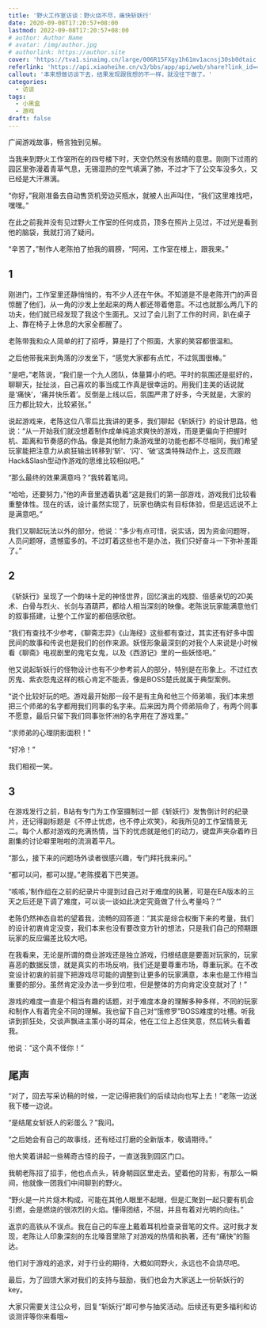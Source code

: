 ```yaml
---
title: '野火工作室访谈：野火烧不尽，痛快斩妖行'
date: 2020-09-08T17:20:57+08:00
lastmod: 2022-09-08T17:20:57+08:00
# author: Author Name
# avatar: /img/author.jpg
# authorlink: https://author.site
cover: 'https://tva1.sinaimg.cn/large/006R15FXgy1h61mv1acnsj30sb0dtaic.jpg'
referlink: 'https://api.xiaoheihe.cn/v3/bbs/app/api/web/share?link_id=45339207'
callout: '本来想做访谈下去，结果发现跟我想的不一样，就没往下做了。'
categories:
  - 访谈
tags:
  - 小黑盒
  - 游戏
draft: false
---
```


广闻游戏故事，畅言独到见解。

<!--more-->

当我来到野火工作室所在的四号楼下时，天空仍然没有放晴的意思。刚刚下过雨的园区里弥漫着青草气息，无锡湿热的空气填满了肺，不过才下了公交车没多久，又已经是大汗淋漓。

“你好，”我刚准备去自动售货机旁边买瓶水，就被人出声叫住，“我们这里难找吧，嘿嘿。”

在此之前我并没有见过野火工作室的任何成员，顶多在照片上见过，不过光是看到他的脑袋，我就打消了疑问。

“辛苦了，”制作人老陈拍了拍我的肩膀，“阿闲，工作室在楼上，跟我来。”

## 1

刚进门，工作室里还静悄悄的，有不少人还在午休。不知道是不是老陈开门的声音惊醒了他们，从一角的沙发上坐起来的两人都还带着倦意。不过也就那么两几下的功夫，他们就已经发现了我这个生面孔。又过了会儿到了工作的时间，趴在桌子上、靠在椅子上休息的大家全都醒了。

老陈带我和众人简单的打了招呼，算是打了个照面，大家的笑容都很温和。

之后他带我来到角落的沙发坐下，“感觉大家都有点忙，不过氛围很棒。”

“是吧，”老陈说，“我们是一个九人团队，体量算小的吧。平时的氛围还是挺好的，聊聊天，扯扯淡，自己喜欢的事当成工作真是很幸运的。用我们主美的话说就是‘痛快’，‘痛并快乐着’。反倒是上线以后，氛围严肃了好多，今天就是，大家的压力都比较大，比较紧张。”

说起游戏来，老陈这位八零后比我讲的更多，我们聊起《斩妖行》的设计思路，他说：“从一开始我们就没想着制作成单纯追求爽快的游戏，而是更偏向于把握时机、距离和节奏感的作品。像是其他耐力条游戏里的功能也都不尽相同，我们希望玩家能把注意力从疯狂输出转移到‘斩’、‘闪’、‘破’这类特殊动作上，这反而跟Hack&Slash型动作游戏的思维比较相似吧。”

“那么最终的效果满意吗？”我转着笔问。

“哈哈，还要努力，”他的声音里透着执着“这是我们的第一部游戏，游戏我们比较看重整体性。现在的话，设计虽然实现了，玩家也确实有目标体验，但是远远说不上是满意吧。”

我们又聊起玩法以外的部分，他说：“多少有点可惜，说实话，因为资金问题呀，人员问题呀，遗憾蛮多的。不过盯着这些也不是办法，我们只好奋斗一下弥补差距了。”

## 2

《斩妖行》呈现了一个韵味十足的神怪世界，回忆演出的戏腔、倍感亲切的2D美术、白骨与烈火、长剑与酒葫芦，都给人相当深刻的映像。老陈说玩家能满意他们的叙事搭建，让整个工作室的都倍感欣慰。

“我们有查找不少参考，《聊斋志异》《山海经》这些都有查过，其实还有好多中国民间的故事和传说也是我们的创作来源。妖怪形象最深刻的对我个人来说是小时候看《聊斋》电视剧里的鬼宅女鬼，以及《西游记》里的一些妖怪吧。”

他又说起斩妖行的怪物设计也有不少参考前人的部分，特别是在形象上。不过红衣厉鬼、紫衣怨鬼这样的核心肯定不能丢，像是BOSS楚氏就属于典型案例。

“说个比较好玩的吧。游戏最开始那一段不是有主角和他三个师弟嘛，我们本来想把三个师弟的名字都用我们同事的名字来。后来因为两个师弟殒命了，有两个同事不愿意，最后只留下我们同事张怀洲的名字用在了游戏里。”

“求师弟的心理阴影面积！”

“好冷！”

我们相视一笑。

## 3

在游戏发行之前，B站有专门为工作室摄制过一部《斩妖行》发售倒计时的纪录片，还记得副标题是《不停止忧虑，也不停止欢笑》，和我所见的工作室情景无二。每个人都对游戏的充满热情，当下的忧虑就是他们的动力，键盘声夹杂着昨日剧集的讨论噼里啪啦的流淌着平凡。

“那么，接下来的问题场外读者很感兴趣，专门拜托我来问。”

“都可以问，都可以提。”老陈摸着下巴笑道。

“咳咳，’制作组在之前的纪录片中提到过自己对于难度的执著，可是在EA版本的三天之后还是下调了难度，可以谈一谈如此决定究竟做了什么考量吗？‘”

老陈仍然神态自若的望着我，流畅的回答道：“其实是综合权衡下来的考量，我们的设计初衷肯定没变，我们本来也没有要改变方针的想法，只是我们自己的预期跟玩家的反应偏差比较大吧。

在我看来，无论是所谓的商业游戏还是独立游戏，归根结底是要面对玩家的，玩家喜恶的数据反馈，就是真实的市场反响，我们还是要尊重市场，尊重玩家。在不改变设计初衷的前提下把游戏尽可能的调整到让更多的玩家满意，本来也是工作相当重要的部分。虽然肯定没办法一步到位啦，但是整体的方向肯定没变就对了！”

游戏的难度一直是个相当有趣的话题，对于难度本身的理解多种多样，不同的玩家和制作人有着完全不同的理解。我也留下自己对“饿修罗”BOSS难度的吐槽。听我讲到抓狂处，交谈声飘进主策小哥的耳朵，他在工位上忍住笑意，然后转头看着我。

他说：“这个真不怪你！”

## 尾声

“对了，回去写采访稿的时候，一定记得把我们的后续动向也写上去！”老陈一边送我下楼一边说。

“是结尾女斩妖人的彩蛋么？”我问。

“之后她会有自己的故事线，还有经过打磨的全新版本，敬请期待。”

他大笑着讲起一些稀奇古怪的段子，一直送我到园区门口。

我朝老陈招了招手，他也点点头，转身朝园区里走去。望着他的背影，有那么一瞬间，他就像一团我们中间聊到的野火。

“野火是一片片燧木构成，可能在其他人眼里不起眼，但是汇聚到一起只要有机会引燃，会是燃烧的很浓烈的火焰。懂得团结，不屈，并且有着对光明的向往。”

返京的高铁从不误点。我在自己的车座上戴着耳机检查录音笔的文件。这时我才发现，老陈让人印象深刻的东北嗓音里除了对游戏的热情和执著，还有“痛快”的豁达。

他们对于游戏的追求，对于行业的期待，大概如同野火，永远也不会烧尽吧。

最后，为了回馈大家对我们的支持与鼓励，我们也会为大家送上一份斩妖行的key。

大家只需要关注公众号，回复“斩妖行”即可参与抽奖活动。后续还有更多福利和访谈测评等你来看哦~
